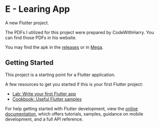 # E - Learing App

A new Flutter project.

The PDFs I utilized for this project were prepared by CodeWithHarry. You can find those PDFs in his website.

You may find the apk in the [releases](https://github.com/RikinZala25/E-LearningApp-Flutter/releases/tag/E-learningApp) or in [Mega](https://mega.nz/folder/vfRXBaxL#n0qwWzcU3jXQM9Bz48fuzg).

## Getting Started

This project is a starting point for a Flutter application.

A few resources to get you started if this is your first Flutter project:

- [Lab: Write your first Flutter app](https://docs.flutter.dev/get-started/codelab)
- [Cookbook: Useful Flutter samples](https://docs.flutter.dev/cookbook)

For help getting started with Flutter development, view the
[online documentation](https://docs.flutter.dev/), which offers tutorials,
samples, guidance on mobile development, and a full API reference.
